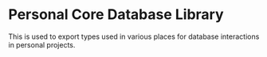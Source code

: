 # Personal Core Database Library

This is used to export types used in various places for database interactions in personal projects.
